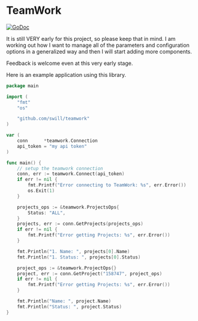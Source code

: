 TeamWork
========
[![GoDoc](https://godoc.org/github.com/swill/teamwork?status.svg)](https://godoc.org/github.com/swill/teamwork)

It is still VERY early for this project, so please keep that in mind.  I am working out how I want to manage all of the parameters and configuration options in a generalized way and then I will start adding more components.

Feedback is welcome even at this very early stage.

Here is an example application using this library.
```go
package main

import (
	"fmt"
	"os"

	"github.com/swill/teamwork"
)

var (
	conn      *teamwork.Connection
	api_token = "my api token"
)

func main() {
	// setup the teamwork connection
	conn, err := teamwork.Connect(api_token)
	if err != nil {
		fmt.Printf("Error connecting to TeamWork: %s", err.Error())
		os.Exit(1)
	}

	projects_ops := &teamwork.ProjectsOps{
		Status: "ALL",
	}
	projects, err := conn.GetProjects(projects_ops)
	if err != nil {
		fmt.Printf("Error getting Projects: %s", err.Error())
	}

	fmt.Println("1. Name: ", projects[0].Name)
	fmt.Println("1. Status: ", projects[0].Status)

	project_ops := &teamwork.ProjectOps{}
	project, err := conn.GetProject("158747", project_ops)
	if err != nil {
		fmt.Printf("Error getting Projects: %s", err.Error())
	}

	fmt.Println("Name: ", project.Name)
	fmt.Println("Status: ", project.Status)
}
```